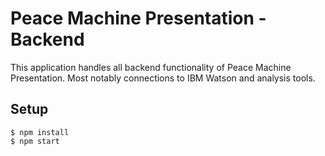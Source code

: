 # Peace Machine Presentation - Backend

This application handles all backend functionality of Peace Machine Presentation. Most notably connections to IBM Watson and analysis tools.

## Setup

```
$ npm install
$ npm start
```
